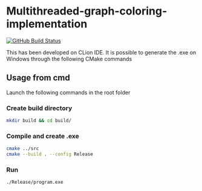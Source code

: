 # Multithreaded-graph-coloring-implementation


[![GitHub Build Status](https://github.com/team-diana/DIANA-TemplateCPP/workflows/C/C++%20CI/badge.svg)](https://github.com/team-diana/DIANA-TemplateCPP/actions)

This has been developed on CLion IDE.
It is possible to generate the .exe on Windows 
through the following CMake commands

## Usage from cmd

Launch the following commands in the root folder

### Create build directory

```bash
mkdir build && cd build/
```

### Compile and create .exe

```bash
cmake ../src
cmake --build . --config Release 

```

### Run

```bash
./Release/program.exe
```
